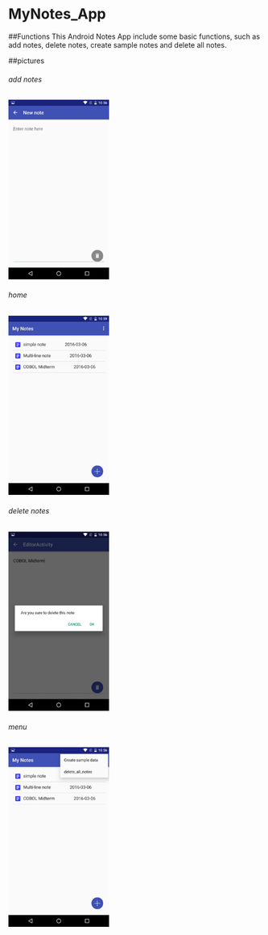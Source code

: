 # MyNotes_App

##Functions
This Android Notes App include some basic functions, such as add notes, 
delete notes, create sample notes and delete all notes.


##pictures
 <tr>
   <td>
       <h6>add notes</h6>
       <img alt="add notes" src="https://github.com/JohnnieLi/MyNotes_App/blob/master/images/addNotes.jpg" width="200">
   </td>
   <td>
       <h6>home</h6>
       <img alt="home" src="https://github.com/JohnnieLi/MyNotes_App/blob/master/images/home.jpg" width="200" >
   </td>
<tr>
   <td>
      <h6>delete notes</h6>
      <img alt="delete notes" src="https://github.com/JohnnieLi/MyNotes_App/blob/master/images/delete.jpg" width="200" >
    </td>
     <td>
       <h6>menu</h6>
       <img alt="menu" src="https://github.com/JohnnieLi/MyNotes_App/blob/master/images/menu.jpg" width="200" >
     </td>
</tr>
